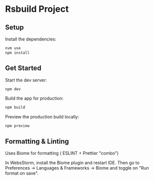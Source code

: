 # Rsbuild Project

## Setup

Install the dependencies:

```bash
nvm use
npm install
```

## Get Started

Start the dev server:

```bash
npm dev
```

Build the app for production:

```bash
npm build
```

Preview the production build locally:

```bash
npm preview
```


## Formatting & Linting

Uses Biome for formatting ( ESLINT + Prettier "combo")

In WebsStorm, install the Biome plugin and restart IDE. Then go to Preferences -> Languages & Frameworks -> Biome and toggle on "Run format on save".
